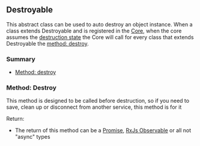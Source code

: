 ## Destroyable

This abstract class can be used to auto destroy an object instance. When a class
extends Destroyable and is registered in the [Core](documentation/the-way/core/core.md),
when the core assumes the [destruction state](documentation/the-way/core/core.md#step-destruction)
the Core will call for every class that extends Destroyable the [method: destroy](#method-destroy).

### Summary

 - [Method: destroy](#method-destroy)

### Method: Destroy

This method is designed to be called before destruction, so if you need to save, clean up or disconnect from another service, this method is for it

Return:

 - The return of this method can be a [Promise](https://developer.mozilla.org/en-US/docs/Web/JavaScript/Reference/Global_Objects/Promise), [RxJs Observable](https://rxjs.dev/api/index/class/Observabl) or all not "async" types